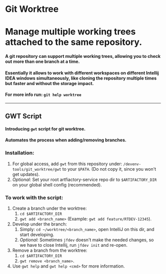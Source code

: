 # Git Worktree
# Manage multiple working trees attached to the same repository.

#### A git repository can support multiple working trees, allowing you to check out more than one branch at a time.
#### Essentially it allows to work with different workspaces on different Intellij IDEA windows simultaneously, like cloning the repository multiple times but faster and without the storage impact.
#### For more info run: `git help worktree`

-----------------------------------------------------------------------------------------------------------------------------------

## GWT Script

#### Introducing `gwt` script for git worktree.
#### Automates the process when adding/removing branches.

### Installation:

1. For global access, add `gwt` from this repository under: `/devenv-tools/git_worktree/gwt` to your `$PATH`. (Do not copy it, since you won't get updates).
2. _Optional_: Set your root artfiactory-service repo dir to `$ARTIFACTORY_DIR` on your global shell config (recommended).

### To work with the script:
1. Create a branch under the worktree:
   1. `cd $ARTIFACTORY_DIR`
   2. `gwt add <branch_name>`  (Example: `gwt add feature/RTDEV-12345`).
2. Develop under the branch: 
   1. Simply: `cd ~/worktree/<branch_name>`, open IntelliJ on this dir, and start developing.
   2. _Optional_: Sometimes `jfdev` doesn't make the needed changes, so we have to close Intellij, run `jfdev init` and re-open.
3. Remove a branch from the worktree:
   1. `cd $ARTIFACTORY_DIR` 
   2. `gwt remove <branch_name>`.
4. Use `gwt help` and `gwt help <cmd>` for more information.
